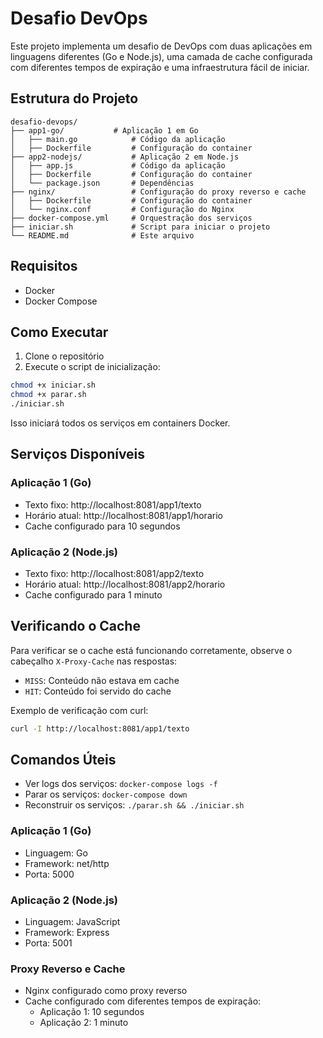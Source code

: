 # Desafio DevOps

Este projeto implementa um desafio de DevOps com duas aplicações em linguagens diferentes (Go e Node.js), uma camada de cache configurada com diferentes tempos de expiração e uma infraestrutura fácil de iniciar.

## Estrutura do Projeto

```
desafio-devops/
├── app1-go/           # Aplicação 1 em Go
│   ├── main.go            # Código da aplicação
│   ├── Dockerfile         # Configuração do container
├── app2-nodejs/           # Aplicação 2 em Node.js
│   ├── app.js             # Código da aplicação
│   ├── Dockerfile         # Configuração do container
│   └── package.json       # Dependências
├── nginx/                 # Configuração do proxy reverso e cache
│   ├── Dockerfile         # Configuração do container
│   └── nginx.conf         # Configuração do Nginx
├── docker-compose.yml     # Orquestração dos serviços
├── iniciar.sh             # Script para iniciar o projeto
└── README.md              # Este arquivo
```

## Requisitos

- Docker
- Docker Compose

## Como Executar

1. Clone o repositório
2. Execute o script de inicialização:

```bash
chmod +x iniciar.sh
chmod +x parar.sh
./iniciar.sh
```

Isso iniciará todos os serviços em containers Docker.

## Serviços Disponíveis

### Aplicação 1 (Go)
- Texto fixo: http://localhost:8081/app1/texto
- Horário atual: http://localhost:8081/app1/horario
- Cache configurado para 10 segundos

### Aplicação 2 (Node.js)
- Texto fixo: http://localhost:8081/app2/texto
- Horário atual: http://localhost:8081/app2/horario
- Cache configurado para 1 minuto

## Verificando o Cache

Para verificar se o cache está funcionando corretamente, observe o cabeçalho `X-Proxy-Cache` nas respostas:
- `MISS`: Conteúdo não estava em cache
- `HIT`: Conteúdo foi servido do cache

Exemplo de verificação com curl:
```bash
curl -I http://localhost:8081/app1/texto
```

## Comandos Úteis

- Ver logs dos serviços: `docker-compose logs -f`
- Parar os serviços: `docker-compose down`
- Reconstruir os serviços: `./parar.sh && ./iniciar.sh`

### Aplicação 1 (Go)
- Linguagem: Go
- Framework: net/http
- Porta: 5000

### Aplicação 2 (Node.js)
- Linguagem: JavaScript
- Framework: Express
- Porta: 5001

### Proxy Reverso e Cache
- Nginx configurado como proxy reverso
- Cache configurado com diferentes tempos de expiração:
  - Aplicação 1: 10 segundos
  - Aplicação 2: 1 minuto

